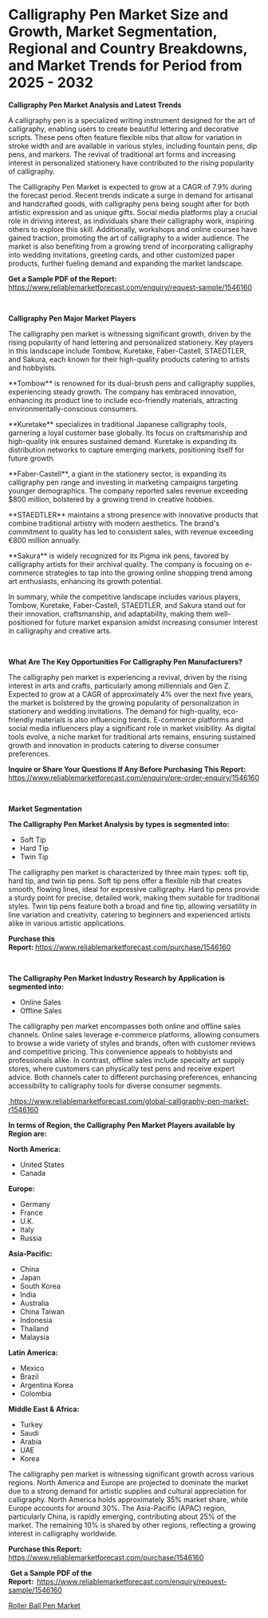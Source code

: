<p><h1>Calligraphy Pen Market Size and Growth, Market Segmentation, Regional and Country Breakdowns, and Market Trends for Period from 2025 -  2032</h1></p><p><strong>Calligraphy Pen Market Analysis and Latest Trends</strong></p>
<p><p>A calligraphy pen is a specialized writing instrument designed for the art of calligraphy, enabling users to create beautiful lettering and decorative scripts. These pens often feature flexible nibs that allow for variation in stroke width and are available in various styles, including fountain pens, dip pens, and markers. The revival of traditional art forms and increasing interest in personalized stationery have contributed to the rising popularity of calligraphy.</p><p>The Calligraphy Pen Market is expected to grow at a CAGR of 7.9% during the forecast period. Recent trends indicate a surge in demand for artisanal and handcrafted goods, with calligraphy pens being sought after for both artistic expression and as unique gifts. Social media platforms play a crucial role in driving interest, as individuals share their calligraphy work, inspiring others to explore this skill. Additionally, workshops and online courses have gained traction, promoting the art of calligraphy to a wider audience. The market is also benefiting from a growing trend of incorporating calligraphy into wedding invitations, greeting cards, and other customized paper products, further fueling demand and expanding the market landscape.</p></p>
<p><strong>Get a Sample PDF of the Report:&nbsp;</strong> <a href="https://www.reliablemarketforecast.com/enquiry/request-sample/1546160?utm_campaign=1110&utm_medium=2&utm_source=Github&utm_content=ia&utm_term=06022025&utm_id=calligraphy-pen">https://www.reliablemarketforecast.com/enquiry/request-sample/1546160</a></p>
<p>&nbsp;</p>
<p><strong>Calligraphy Pen Major Market Players</strong></p>
<p><p>The calligraphy pen market is witnessing significant growth, driven by the rising popularity of hand lettering and personalized stationery. Key players in this landscape include Tombow, Kuretake, Faber-Castell, STAEDTLER, and Sakura, each known for their high-quality products catering to artists and hobbyists.</p><p>**Tombow** is renowned for its dual-brush pens and calligraphy supplies, experiencing steady growth. The company has embraced innovation, enhancing its product line to include eco-friendly materials, attracting environmentally-conscious consumers. </p><p>**Kuretake** specializes in traditional Japanese calligraphy tools, garnering a loyal customer base globally. Its focus on craftsmanship and high-quality ink ensures sustained demand. Kuretake is expanding its distribution networks to capture emerging markets, positioning itself for future growth.</p><p>**Faber-Castell**, a giant in the stationery sector, is expanding its calligraphy pen range and investing in marketing campaigns targeting younger demographics. The company reported sales revenue exceeding $800 million, bolstered by a growing trend in creative hobbies.</p><p>**STAEDTLER** maintains a strong presence with innovative products that combine traditional artistry with modern aesthetics. The brand's commitment to quality has led to consistent sales, with revenue exceeding €800 million annually.</p><p>**Sakura** is widely recognized for its Pigma ink pens, favored by calligraphy artists for their archival quality. The company is focusing on e-commerce strategies to tap into the growing online shopping trend among art enthusiasts, enhancing its growth potential.</p><p>In summary, while the competitive landscape includes various players, Tombow, Kuretake, Faber-Castell, STAEDTLER, and Sakura stand out for their innovation, craftsmanship, and adaptability, making them well-positioned for future market expansion amidst increasing consumer interest in calligraphy and creative arts.</p></p>
<p>&nbsp;</p>
<p><strong>What Are The Key Opportunities For Calligraphy Pen Manufacturers?</strong></p>
<p><p>The calligraphy pen market is experiencing a revival, driven by the rising interest in arts and crafts, particularly among millennials and Gen Z. Expected to grow at a CAGR of approximately 4% over the next five years, the market is bolstered by the growing popularity of personalization in stationery and wedding invitations. The demand for high-quality, eco-friendly materials is also influencing trends. E-commerce platforms and social media influencers play a significant role in market visibility. As digital tools evolve, a niche market for traditional arts remains, ensuring sustained growth and innovation in products catering to diverse consumer preferences.</p></p>
<p><strong>Inquire or Share Your Questions If Any Before Purchasing This Report:</strong> <a href="https://www.reliablemarketforecast.com/enquiry/pre-order-enquiry/1546160?utm_campaign=1110&utm_medium=2&utm_source=Github&utm_content=ia&utm_term=06022025&utm_id=calligraphy-pen">https://www.reliablemarketforecast.com/enquiry/pre-order-enquiry/1546160</a></p>
<p>&nbsp;</p>
<p><strong>Market Segmentation</strong></p>
<p><strong>The Calligraphy Pen Market Analysis by types is segmented into:</strong></p>
<p><ul><li>Soft Tip</li><li>Hard Tip</li><li>Twin Tip</li></ul></p>
<p><p>The calligraphy pen market is characterized by three main types: soft tip, hard tip, and twin tip pens. Soft tip pens offer a flexible nib that creates smooth, flowing lines, ideal for expressive calligraphy. Hard tip pens provide a sturdy point for precise, detailed work, making them suitable for traditional styles. Twin tip pens feature both a broad and fine tip, allowing versatility in line variation and creativity, catering to beginners and experienced artists alike in various artistic applications.</p></p>
<p><strong>Purchase this Report:&nbsp;</strong><a href="https://www.reliablemarketforecast.com/purchase/1546160?utm_campaign=1110&utm_medium=2&utm_source=Github&utm_content=ia&utm_term=06022025&utm_id=calligraphy-pen">https://www.reliablemarketforecast.com/purchase/1546160</a></p>
<p>&nbsp;</p>
<p><strong>The Calligraphy Pen Market Industry Research by Application is segmented into:</strong></p>
<p><ul><li>Online Sales</li><li>Offline Sales</li></ul></p>
<p><p>The calligraphy pen market encompasses both online and offline sales channels. Online sales leverage e-commerce platforms, allowing consumers to browse a wide variety of styles and brands, often with customer reviews and competitive pricing. This convenience appeals to hobbyists and professionals alike. In contrast, offline sales include specialty art supply stores, where customers can physically test pens and receive expert advice. Both channels cater to different purchasing preferences, enhancing accessibility to calligraphy tools for diverse consumer segments.</p></p>
<p><a href="https://www.reliablemarketforecast.com/global-calligraphy-pen-market-r1546160?utm_campaign=1110&utm_medium=2&utm_source=Github&utm_content=ia&utm_term=06022025&utm_id=calligraphy-pen">&nbsp;https://www.reliablemarketforecast.com/global-calligraphy-pen-market-r1546160</a></p>
<p><strong>In terms of Region, the Calligraphy Pen Market Players available by Region are:</strong></p>
<p>
    <p> <strong> North America: </strong>
        <ul>
            <li>United States</li>
            <li>Canada</li>
        </ul>
        </p> 
    <p> <strong> Europe: </strong>
        <ul>
            <li>Germany</li>
            <li>France</li>
            <li>U.K.</li>
            <li>Italy</li>
            <li>Russia</li>
        </ul>
        </p> 
    <p> <strong> Asia-Pacific: </strong>
        <ul>
            <li>China</li>
            <li>Japan</li>
            <li>South Korea</li>
            <li>India</li>
            <li>Australia</li>
            <li>China Taiwan</li>
            <li>Indonesia</li>
            <li>Thailand</li>
            <li>Malaysia</li>
        </ul>
        </p> 
    <p> <strong> Latin America: </strong>
        <ul>
            <li>Mexico</li>
            <li>Brazil</li>
            <li>Argentina Korea</li>
            <li>Colombia</li>
        </ul>
        </p> 
    <p> <strong> Middle East & Africa: </strong>
        <ul>
            <li>Turkey</li>
            <li>Saudi</li>
            <li>Arabia</li>
            <li>UAE</li>
            <li>Korea</li>
        </ul>
    </p>
    </p>
<p><p>The calligraphy pen market is witnessing significant growth across various regions. North America and Europe are projected to dominate the market due to a strong demand for artistic supplies and cultural appreciation for calligraphy. North America holds approximately 35% market share, while Europe accounts for around 30%. The Asia-Pacific (APAC) region, particularly China, is rapidly emerging, contributing about 25% of the market. The remaining 10% is shared by other regions, reflecting a growing interest in calligraphy worldwide.</p></p>
<p><strong>Purchase this Report: </strong><a href="https://www.reliablemarketforecast.com/purchase/1546160?utm_campaign=1110&utm_medium=2&utm_source=Github&utm_content=ia&utm_term=06022025&utm_id=calligraphy-pen">https://www.reliablemarketforecast.com/purchase/1546160</a></p>
<p>&nbsp;<strong>Get a Sample PDF of the Report:&nbsp;&nbsp;</strong><a href="https://www.reliablemarketforecast.com/enquiry/request-sample/1546160?utm_campaign=1110&utm_medium=2&utm_source=Github&utm_content=ia&utm_term=06022025&utm_id=calligraphy-pen">https://www.reliablemarketforecast.com/enquiry/request-sample/1546160</a></p>
<p><strong></strong></p>
<p><p><a href="https://github.com/WillieWoodard/Market-Research-Report-List-7/blob/main/roller-ball-pen-market.md?utm_campaign=1110&utm_medium=2&utm_source=Github&utm_content=ia&utm_term=06022025&utm_id=calligraphy-pen">Roller Ball Pen Market</a></p></p>